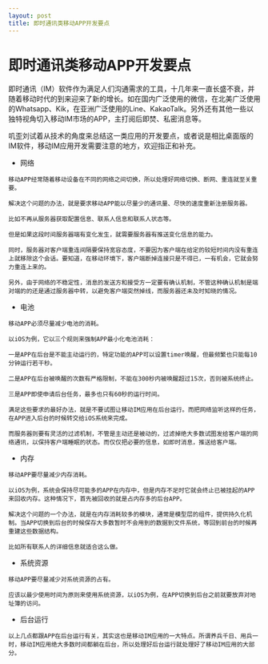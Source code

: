 ```yaml
---
layout: post
title: 即时通讯类移动APP开发要点
---
```


# 即时通讯类移动APP开发要点 #



即时通讯（IM）软件作为满足人们沟通需求的工具，十几年来一直长盛不衰，并随着移动时代的到来迎来了新的增长。如在国内广泛使用的微信，在北美广泛使用的Whatsapp、Kik，在亚洲广泛使用的Line、KakaoTalk。另外还有其他一些以独特视角切入移动IM市场的APP，主打阅后即焚、私密消息等。

叽歪刘试着从技术的角度来总结这一类应用的开发要点，或者说是相比桌面版的IM软件，移动IM应用开发需要注意的地方，欢迎指正和补充。


   * 网络

    移动APP经常随着移动设备在不同的网络之间切换，所以处理好网络切换、断网、重连就至关重要。

    解决这个问题的办法，就是要求移动APP能以尽量少的通讯量、尽快的速度重新注册服务器。

    比如不再从服务器获取配置信息、联系人信息和联系人状态等。

    但是如果这段时间服务器端有变化发生，就需要服务器有推送变化信息的能力。

    同时，服务器对客户端重连间隔要保持宽容态度，不要因为客户端在给定的较短时间内没有重连上就移除这个会话。要知道，在移动环境下，客户端断掉连接只是不得已，一有机会，它就会努力重连上来的。

    另外，由于网络的不稳定性，消息的发送方和接受方一定要有确认机制，不管这种确认机制是端对端的的还是通过服务器中转，以避免客户端突然掉线，而服务器还未及时知晓的情况。


   * 电池

    移动APP必须尽量减少电池的消耗。

    以iOS为例，它以三个规则来强制APP最小化电池消耗：

    一是APP在后台是不能主动运行的，特定功能的APP可以设置timer唤醒，但最频繁也只能每10分钟运行若干秒。

    二是APP在后台被唤醒的次数有严格限制，不能在300秒内被唤醒超过15次，否则被系统终止。

    三是APP即使申请后台任务，最多也只有60秒的运行时间。

    满足这些要求的最好办法，就是不要试图让移动IM应用在后台运行。而把网络监听这样的任务，在APP进入后台的时候转交给iOS系统来完成。

    而服务器则要有灵活的过滤机制，不管是主动还是被动的，过滤掉绝大多数试图发给客户端的网络通讯，以保持客户端睡眠的状态。而仅仅把必要的信息，如即时消息，推送给客户端。


   * 内存

    移动APP要尽量减少内存消耗。

    以iOS为例，系统会保持尽可能多的APP在内存中，但是内存不足时它就会终止已被挂起的APP来回收内存。这种情况下，首先被回收的就是占内存多的后台APP。

    解决这个问题的一个办法，就是在内存消耗较多的模块，通常是模型层的组件，提供持久化机制。当APP切换到后台的时候保存大多数暂时不会用到的数据到文件系统，等回到前台的时候再重建这些数据结构。

    比如所有联系人的详细信息就适合这么做。


   * 系统资源

    移动APP要尽量减少对系统资源的占有。

    应该以最少使用时间为原则来使用系统资源，以iOS为例，在APP切换到后台之前就要放弃对地址簿的访问。


   * 后台运行

    以上几点都跟APP在后台运行有关，其实这也是移动IM应用的一大特点。所谓养兵千日、用兵一时，移动IM应用绝大多数时间都躺在后台，所以处理好后台运行就处理好了移动IM应用的大部分。
